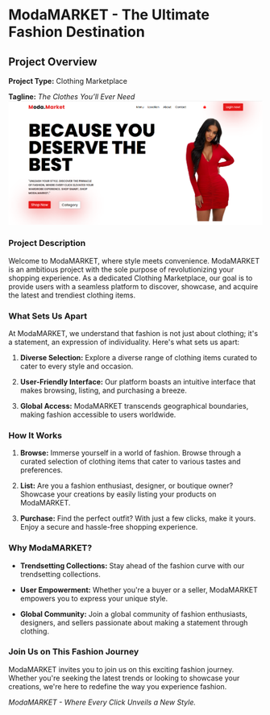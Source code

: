 # ModaMARKET - The Ultimate Fashion Destination

## Project Overview

**Project Type:** Clothing Marketplace

**Tagline:** *The Clothes You’ll Ever Need*
![alt text](https://github.com/mohatala/ModaMarket/blob/main/Screen1.PNG)
### Project Description

Welcome to ModaMARKET, where style meets convenience. ModaMARKET is an ambitious project with the sole purpose of revolutionizing your shopping experience. As a dedicated Clothing Marketplace, our goal is to provide users with a seamless platform to discover, showcase, and acquire the latest and trendiest clothing items.

### What Sets Us Apart

At ModaMARKET, we understand that fashion is not just about clothing; it's a statement, an expression of individuality. Here's what sets us apart:

1. **Diverse Selection:** Explore a diverse range of clothing items curated to cater to every style and occasion.

2. **User-Friendly Interface:** Our platform boasts an intuitive interface that makes browsing, listing, and purchasing a breeze.

3. **Global Access:** ModaMARKET transcends geographical boundaries, making fashion accessible to users worldwide.

### How It Works

1. **Browse:** Immerse yourself in a world of fashion. Browse through a curated selection of clothing items that cater to various tastes and preferences.

2. **List:** Are you a fashion enthusiast, designer, or boutique owner? Showcase your creations by easily listing your products on ModaMARKET.

3. **Purchase:** Find the perfect outfit? With just a few clicks, make it yours. Enjoy a secure and hassle-free shopping experience.

### Why ModaMARKET?

- **Trendsetting Collections:** Stay ahead of the fashion curve with our trendsetting collections.

- **User Empowerment:** Whether you're a buyer or a seller, ModaMARKET empowers you to express your unique style.

- **Global Community:** Join a global community of fashion enthusiasts, designers, and sellers passionate about making a statement through clothing.

### Join Us on This Fashion Journey

ModaMARKET invites you to join us on this exciting fashion journey. Whether you're seeking the latest trends or looking to showcase your creations, we're here to redefine the way you experience fashion.

*ModaMARKET - Where Every Click Unveils a New Style.*
